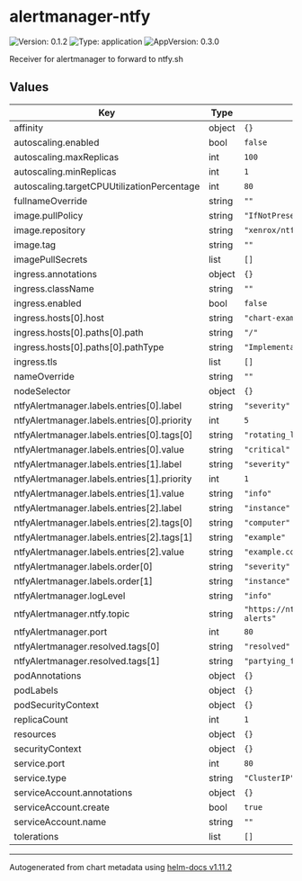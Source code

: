 # alertmanager-ntfy

![Version: 0.1.2](https://img.shields.io/badge/Version-0.1.2-informational?style=flat-square) ![Type: application](https://img.shields.io/badge/Type-application-informational?style=flat-square) ![AppVersion: 0.3.0](https://img.shields.io/badge/AppVersion-0.3.0-informational?style=flat-square)

Receiver for alertmanager to forward to ntfy.sh

## Values

| Key | Type | Default | Description |
|-----|------|---------|-------------|
| affinity | object | `{}` |  |
| autoscaling.enabled | bool | `false` |  |
| autoscaling.maxReplicas | int | `100` |  |
| autoscaling.minReplicas | int | `1` |  |
| autoscaling.targetCPUUtilizationPercentage | int | `80` |  |
| fullnameOverride | string | `""` |  |
| image.pullPolicy | string | `"IfNotPresent"` |  |
| image.repository | string | `"xenrox/ntfy-alertmanager"` |  |
| image.tag | string | `""` |  |
| imagePullSecrets | list | `[]` |  |
| ingress.annotations | object | `{}` |  |
| ingress.className | string | `""` |  |
| ingress.enabled | bool | `false` |  |
| ingress.hosts[0].host | string | `"chart-example.local"` |  |
| ingress.hosts[0].paths[0].path | string | `"/"` |  |
| ingress.hosts[0].paths[0].pathType | string | `"ImplementationSpecific"` |  |
| ingress.tls | list | `[]` |  |
| nameOverride | string | `""` |  |
| nodeSelector | object | `{}` |  |
| ntfyAlertmanager.labels.entries[0].label | string | `"severity"` |  |
| ntfyAlertmanager.labels.entries[0].priority | int | `5` |  |
| ntfyAlertmanager.labels.entries[0].tags[0] | string | `"rotating_light"` |  |
| ntfyAlertmanager.labels.entries[0].value | string | `"critical"` |  |
| ntfyAlertmanager.labels.entries[1].label | string | `"severity"` |  |
| ntfyAlertmanager.labels.entries[1].priority | int | `1` |  |
| ntfyAlertmanager.labels.entries[1].value | string | `"info"` |  |
| ntfyAlertmanager.labels.entries[2].label | string | `"instance"` |  |
| ntfyAlertmanager.labels.entries[2].tags[0] | string | `"computer"` |  |
| ntfyAlertmanager.labels.entries[2].tags[1] | string | `"example"` |  |
| ntfyAlertmanager.labels.entries[2].value | string | `"example.com"` |  |
| ntfyAlertmanager.labels.order[0] | string | `"severity"` |  |
| ntfyAlertmanager.labels.order[1] | string | `"instance"` |  |
| ntfyAlertmanager.logLevel | string | `"info"` |  |
| ntfyAlertmanager.ntfy.topic | string | `"https://ntfy.sh/alertmanager-alerts"` |  |
| ntfyAlertmanager.port | int | `80` |  |
| ntfyAlertmanager.resolved.tags[0] | string | `"resolved"` |  |
| ntfyAlertmanager.resolved.tags[1] | string | `"partying_face"` |  |
| podAnnotations | object | `{}` |  |
| podLabels | object | `{}` |  |
| podSecurityContext | object | `{}` |  |
| replicaCount | int | `1` |  |
| resources | object | `{}` |  |
| securityContext | object | `{}` |  |
| service.port | int | `80` |  |
| service.type | string | `"ClusterIP"` |  |
| serviceAccount.annotations | object | `{}` |  |
| serviceAccount.create | bool | `true` |  |
| serviceAccount.name | string | `""` |  |
| tolerations | list | `[]` |  |

----------------------------------------------
Autogenerated from chart metadata using [helm-docs v1.11.2](https://github.com/norwoodj/helm-docs/releases/v1.11.2)
